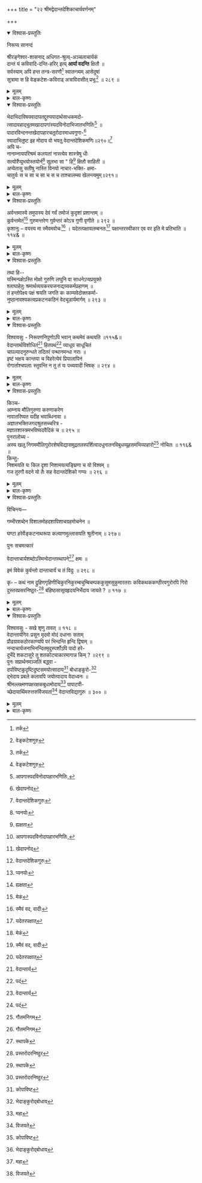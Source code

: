 +++
title = "२२ श्रीमद्वेदान्तदेशिकाचार्यवर्णनम्"

+++

<details open><summary>विश्वास-प्रस्तुतिः</summary>

निरूप्य सानन्दं   

श्रीरङ्गेश्वर-शासनाद् अधिगत-श्रुत्य्-अञ्चलाचार्यकं   
दान्तं यं कविवादि-दन्ति-हरिर् इत्य् **आर्या वदन्ति** क्षितौ ॥   
सर्वस्याम् अपि हन्त तन्त्र-सरणौ[^362] स्वातन्त्र्यम् आसेदुषां   
सुत्रामा स हि वेङ्कटेश-कविराड् अत्राविरासीत् प्रभुः[^363] ॥ २८९ ॥

[^362]:
     तर्क


[^363]:
     वेङ्कटेशगुरु
</details>

<details><summary>मूलम्</summary>

निरूप्य सानन्दं   
श्रीरङ्गेश्वरशासनादधिगतश्रुत्यञ्चलाचार्यकं   
दान्तं यं कविवादिदन्तिहरिरित्यार्या वदन्ति क्षितौ ॥   
सर्वस्यामपि हन्त तन्त्रसरणौ[^362] स्वातन्त्र्यमासेदुषां   
सुत्रामा स हि वेङ्कटेशकविराडत्राविरासीत्प्रभुः[^363] ॥ २८९ ॥

[^362]:
     तर्क


[^363]:
     वेङ्कटेशगुरु
</details>

<details><summary>बाल-कृष्णः</summary>

प्रकटितेति । प्रकटितः दशायां वर्तिकायाम् अवतारः आविर्भावः येन, प्रकटिता दशसङ्ख्याका अवताराः मत्स्य कूर्मादयो येनेति च तस्मिन् । प्रचुरं बहुलं च तद् आज्यं घृतं च तस्य, पक्षे प्रचुरायाः आजेः राक्षस सङ्ग्रामस्य च " सङ्ग्रामाभ्यागमाहवाः । समुदायः स्त्रियः संवित्-समित्या जि-समिद्-युधः" इत्यमरः । आकलनेन स्वीकरणेन भावितं प्राप्तं स्फुरणं दीप्तिः प्रसिद्धिश्च यस्य तस्मिन् । विभावर्यां निशायां " निशा निशीथिनी रात्रिस्त्रियामा क्षणदा क्षपा । विभावरी" इत्यमरः । उदिताम् उत्पन्नां भीतिम् अन्धकारसम्बन्धिनीमित्यर्थः । हरति निवारयतीति तद्धरस्त स्मिन् पक्षे अरिभ्यः शत्रुभ्यः उदितभीतिं हरतीति च तस्मिन् विभौ प्रभौ दीपप्रकाश इति नाम क्षमं योग्यमेव ॥ २८८ ॥

अथ वेदान्तदेशिकवर्णनमाक्षिपति - निरूप्येत्यादि ।

श्रीरङ्गेति । श्रीरङ्गेश्वरस्य भगवतः शासनात् । ल्यब्लोपे पञ्चमी । आज्ञां प्राप्येत्यर्थः । अधिगतं स्वीकृतं श्रुतीनां वेदानामञ्चलानाम् अग्राणाम् उपनिषदाम् आचार्यकं व्याख्यातृत्वं येन तं " मन्त्रत्र्याख्याकृदाचार्यः ' इत्यमरः । अत एव दान्तं जितबाह्यान्तरिन्द्रियं यं वेङ्कटेशं कवयः पण्डिताः वादिनश्च तद्रूपा ये दन्तिनो गजास्तेषां हरिः सिंह इति क्षितौ पृथिव्याम् आर्याः श्रेष्ठा जनाः वदन्ति कथयन्ति । एतदेव सहेतुकमुपपादयति - हि यतः सर्वस्यामपि, हन्तेत्याश्चर्ये । तन्त्रसरणौ शास्त्रमार्गे स्वातन्त्र्यम् आसेदुषां प्राप्तवतां मध्ये, सदेर्धातोः "भाषायां सद-वस-श्रुवः” इति भूतसामान्ये लिटि क्वसुः । " वसोः सम्प्रसारणम्” इति भसञ्ज्ञायां सम्प्रसारणं च । सुत्रामा इन्द्रः सः वेङ्कटेशकविराट् प्रभुः अत्र काञ्च्याम् आविरासीत् प्रकटीबभूव ॥ २८९ ॥
</details>

<details open><summary>विश्वास-प्रस्तुतिः</summary>

भेदाभिदाविषयवादापतद्दुरुपपादार्थसाधकमदो-   
त्सादावहाद्भुतमखादापगांस्यदविनोदाभिजातभणितिः[^364] ॥   
पादारविन्दनन्तखेदापहारचतुरोदारमाधवगुणा-[^365]   
स्वादाभितुष्ट इह मोदाय वो भवतु वेदान्तदेशिकमणिः॥२९०॥[^366]   
अपि च-   
नानाम्नायपरिश्रमं कलयतां नास्त्येव शास्त्रेषु धीः   
सत्योर्रेप्युभयोस्तयोर्न[^367] सुलभा सा " हि[^368] क्षितौ साहिती ॥   
अप्येतासु सतीषु नास्ति विनयो नाचार-भक्ति- क्षमा-   
चातुर्यः स च सा च सा च स च ताश्चालम्ब्य खेलन्त्यमुम्॥२९१॥

[^364]:
     आपगास्पदविनोदापहारभणितिः, 


[^365]:
     खेदापनोद


[^366]:
     वेदान्तदेशिकगुरुः


[^367]:
     प्यनयोः


[^368]:
     ह्यक्षता
</details>

<details><summary>मूलम्</summary>

भेदाभिदाविषयवादापतद्दुरुपपादार्थसाधकमदो-   
त्सादावहाद्भुतमखादापगांस्यदविनोदाभिजातभणितिः[^364] ॥   
पादारविन्दनन्तखेदापहारचतुरोदारमाधवगुणा-[^365]   
स्वादाभितुष्ट इह मोदाय वो भवतु वेदान्तदेशिकमणिः॥२९०॥[^366]   
अपि च-   
नानाम्नायपरिश्रमं कलयतां नास्त्येव शास्त्रेषु धीः   
सत्योर्रेप्युभयोस्तयोर्न[^367] सुलभा सा " हि[^368] क्षितौ साहिती ॥   
अप्येतासु सतीषु नास्ति विनयो नाचार-भक्ति- क्षमा-   
चातुर्यः स च सा च सा च स च ताश्चालम्ब्य खेलन्त्यमुम्॥२९१॥

[^364]:
     आपगास्पदविनोदापहारभणितिः, 


[^365]:
     खेदापनोद


[^366]:
     वेदान्तदेशिकगुरुः


[^367]:
     प्यनयोः


[^368]:
     ह्यक्षता
</details>

<details><summary>बाल-कृष्णः</summary>

भेदेति । किञ्च भो जनाः, वेदान्तदेशिकमणिः वेदान्ताचार्यश्रेष्ठः स वेङ्कटेशगुरुः इह काञ्च्यां नगर्यां, वो युष्माकं मोदाय आनन्दाय भवतु । कथम्भूतः । भेदः जीवात्मनोः पृथक्त्वं च अभिदा तयोरैक्यं च ते विषये प्रतिपाये ययोस्तथाभूतौ यौ वादौ तदर्थमापततां प्राप्तवतां, दुरुपपादस्य प्रतिपादयितुमशक्यस्य अर्थस्य भिन्न- क्यान्यतररूपस्य साधकानां वादिनां मदस्य गर्वस्य उत्सादावहाः उच्छेदसम्पादकाः अत एव अद्भुताः आश्चर्यरूपाश्च मखादा यज्ञभुजो देवास्तेषाम् आपगा गङ्गा नदी तस्याः स्यन्दस्य प्रवाहस्येव विनोदो विलासो यासां तादृशश्च । निखिलशास्त्राणां याथार्थ्यप्रतिपादनेन पापहारकत्वाद्गङ्गाप्रवाहविनोदसादृश्यम् । अत एव अभिजाता निर्मलाश्च भणितयो वचनानि यस्य सः तथाभूतः । पुनश्च पादारविन्दे चरणकमले नतानां भक्त्या नम्राणां खेदस्य क्लेशस्य अपहारे निवारणे चतुरस्य अत एव उदारस्य महतः "उदारो दातृ-महतोः " इत्यमरः । माधवस्य विष्णोः गुणानां भक्तवात्सल्यादीनाम् आस्वादेन अभितुष्टः । वेङ्कटेशकविरिति सम्बन्धः ॥ २९० ॥

नानेति । अपि च नानाम्नायेषु निखिलवेदेषु “श्रुतिः स्त्री वेद आम्नायः ' इत्यमरः । परिश्रमम् अध्ययनरूपं कलयतां कुर्वतां, शास्त्रेषु वेदान्तादिषु धीः अर्थज्ञानरूपा बुद्धिः नास्त्येव नैवास्ति । अत्र सर्वत्र प्रायश इति शेषो ग्राह्यः । तयोः उभयोः वेद-शास्त्रबुद्ध्योः सत्योरपि सा हि प्रसिद्धा साहिती यथार्थव्युत्पत्तिः क्षितौ पृथिव्यां न सुलभा । ननु कदाचिद् एतासु वेद-शास्त्र- यथार्थव्युत्पत्तिषु सतीष्वपि विनयो नम्रता नास्ति । तथा आचारः यथाशास्त्राचरणं च भक्तिः भगवति प्रेम च क्षमा सुखदुःखादिद्वन्द्वसहनं च चातुरी कर्तव्याकर्तव्यकौशलं च ताः चतस्रः न सन्त्येव । अमुं तु आलम्ब्य आश्रित्य सः वेदाभ्यासश्च सा शास्त्रबुद्धिश्व सा साहिती च, सः विनयश्च, ताः आचार-भक्ति- क्षमा चातुर्यश्च खेलन्ति क्रीडन्ति । अनेन लोक- विलक्षणोऽयमिति व्यज्यते ॥ २९१ ॥
</details>

<details open><summary>विश्वास-प्रस्तुतिः</summary>

अर्वन्तमास्ये तमुपास्य देवं गर्वं तमोजं कुदृशां प्रशान्तम् ॥   
कुर्वन्तमेतं[^369] गुरुमन्तरेण गुर्वन्तरं कोऽत्र गुणी वृणीते ॥ २९२ ॥   
कृशानुः – वयस्य मा स्मैवमवोचः[^370] । यदेतत्पक्षावलम्बनतः[^371] पक्षान्तरस्वीकार एव वर इति मे प्रतिभाति ॥ ११४& ॥

[^369]:
     मेकं


[^370]:
     स्मैवं वद, वादीः


[^371]:
     यदेतरपक्षात्
</details>

<details><summary>मूलम्</summary>

अर्वन्तमास्ये तमुपास्य देवं गर्वं तमोजं कुदृशां प्रशान्तम् ॥   
कुर्वन्तमेतं[^369] गुरुमन्तरेण गुर्वन्तरं कोऽत्र गुणी वृणीते ॥ २९२ ॥   
कृशानुः – वयस्य मा स्मैवमवोचः[^370] । यदेतत्पक्षावलम्बनतः[^371] पक्षान्तरस्वीकार एव वर इति मे प्रतिभाति ॥ ११४& ॥

[^369]:
     मेकं


[^370]:
     स्मैवं वद, वादीः


[^371]:
     यदेतरपक्षात्
</details>

<details><summary>बाल-कृष्णः</summary>

किञ्च अर्वन्तमिति । आस्ये मुखे अर्वन्तम् अश्वरूपं " वाजि - वाहार्व- गन्धर्व - हय- सैन्धव-सप्तयः " इत्यमरः । तं देवं हयग्रीवावतारम् उपास्य संसेव्य, कुत्सितं यथा तथा पश्यन्ति अर्थाद् वेद-शास्त्राणि, ते कुदृशः वेद-शास्त्रादीनां विपरीतार्थकारिण इत्यर्थः । तेषां तमोजम् अज्ञानजन्यं गर्वम् अभिमानं प्रशान्तं नष्टं कुर्वन्तम् एतादृशम् एवं वेदान्ताचार्यगुरुमन्तरेण विना " अन्तराऽन्तरेण - " इति द्वितीया । गुर्वन्तरम् अन्यं गुरुम् अत्र लोके, को गुणी पुरुषः वृणीते अङ्गीकरोति ? अपि तु कोऽपि नैवेत्यर्थः ॥ २९२ ॥

वयस्येति । हे वयस्य, एवं ' एतं गुरुमन्तरेण गुर्वन्तरं न वृणीते ' इत्यादि- रूपं मा स्म अवोचः मा वद । अत्र माङ्योगे अडागमः प्रामादिकः । “न माङ्योगे" इति तन्निषेधात् । अथवा केवलं माशब्दमङ्गीकृत्य कथञ्चित् समाधेयम् । यतः एतस्य गुरोः पक्षावलम्बनतः पक्षाश्रयाद् द्वैतप्रचुरत्वादित्यर्थः । पक्षान्तरस्य अन्यपक्षस्य शुद्धाद्वैतप्रतिपादकस्येत्यर्थः । स्वीकारः अङ्गीकार एव वर इति मे प्रतिभाति । अत्र भावदर्पणकृता मर्कटकिशोर-मार्जारकिशोरन्यायतुल्यतया व्याख्यातम् । 'यथा- मर्कटकिशोरः प्राकारादिलङ्घनेऽपि दृढमवलम्बमानः मातुः काङ्क्षितं स्तन्यमनुभवति, तथा श्रौत - स्मार्तकर्मद्वारा सेवमानो भक्तः भगवत्प्रसादं लभत इति - मर्कट किशोरन्यायानुगृहीतः । तस्मात् पक्षान्तरमन्यः पक्षः यथा मार्जारकिशोरं तन्माता मार्जारी स्वयमेव दन्तघातनादेः संरक्ष्य देशाद्देशान्तरं नीत्वा पुष्णाति तथा सर्वं कर्म विहाय स्वात्मानं भगवते निवेद्य वर्तमानं स्वयमेव भगवान् कृतयोग - क्षेमो रक्षतीति - मार्जार किशोरन्यायानुगृहीतः वर इति' इति ॥ ११४& ॥
</details>

<details open><summary>विश्वास-प्रस्तुतिः</summary>

तथा हि--   
यस्मिन्पक्षेऽस्ति मोक्षो गुरुणि लघुनि वा साधनेऽप्यप्रयुक्ते   
श्लाघाहेतुः श्रमार्थव्ययकरयजनाद्यग्र्यकर्मप्रहाणम् ॥   
तं हन्तोपेक्ष्य पक्षं श्रयति जगति कः काम्यवेदोक्तकर्मा-   
नुष्ठानावश्यकत्वप्रकटनकठिनं वेदचूडार्यमार्गम् ॥ २९३ ॥
</details>

<details><summary>मूलम्</summary>

तथा हि--   
यस्मिन्पक्षेऽस्ति मोक्षो गुरुणि लघुनि वा साधनेऽप्यप्रयुक्ते   
श्लाघाहेतुः श्रमार्थव्ययकरयजनाद्यग्र्यकर्मप्रहाणम् ॥   
तं हन्तोपेक्ष्य पक्षं श्रयति जगति कः काम्यवेदोक्तकर्मा-   
नुष्ठानावश्यकत्वप्रकटनकठिनं वेदचूडार्यमार्गम् ॥ २९३ ॥
</details>

<details><summary>बाल-कृष्णः</summary>

उक्तार्थमेव विशदीकरोति - यस्मिन्पक्ष इति । यस्मिन् अन्यस्मिन् शुद्धाद्वैतप्रतिपादके पक्षे, गुरुणि महति कतिपयदिनसाध्ये यज्ञादिरूपे, वाऽथवा लघुनि दर्श - पूर्ण - मासादिरूपे साधने कर्मणि अप्रयुक्ते अनाचरिते सत्यपि, मोक्षः अस्ति । अत एव स पक्षः श्लाघाहेतुः प्रशंसाकारणम् । श्रमः शरीरप्रयासश्च अर्थव्ययः द्रव्य- व्ययश्च तौ करोतीति तत्करं तच्च तद् यजनादि आदिशब्देन तपःकृच्छ्रादेः सङ्ग्रहः । अग्र्याणां ब्राह्मणानां कर्म तस्य प्रकर्षेण हानं विनाशो यस्मिन् तथाभूतम् । तं पक्षं, हन्तेति खेदे । उपेक्ष्य काम्यानां वेदोक्तानां कर्मणां "स्वर्गकामो यजेत" इत्यादिरूपाणाम् अनुष्ठानस्य आवश्यकत्वस्य आवश्यकर्तव्यस्य प्रकटनेन कठिनं कर्तुमशक्यं वेदचूडार्यस्य वेदान्ताचार्यस्य मार्गं पक्षं जगति कः श्रयति अङ्गीकरोति ? कोऽपि नैवेत्यर्थः । अयं भावः - अयं वेदान्ताचार्यः वेङ्कटाचार्याभिधः स्वयं यज्ञादिकाम्य- कर्मणामनुष्ठाता तत एव च यज्ञादिकर्मानुष्ठानोत्तरमेव ज्ञानेन मुक्तिरिति तत्सिद्धान्तः । एतस्मादन्यस्मिन् श्रीमच्छङ्कराचार्यादिमते तु मोक्षसाधने काम्यादिकर्मणां नावश्यकता, किन्तु शमदमादिसाधनसम्पन्नतया विधिवद्गुरूपसत्तिपूर्वकात्मज्ञानेन वै मुक्तिरिति । तस्मात् स एव पक्षो वर इति ॥ २९३ ॥
</details>

<details open><summary>विश्वास-प्रस्तुतिः</summary>

विश्वावसुः - निरूपणनिपुणोऽपि भवान् कथमेवं कथयति ॥११५&॥   
वेदान्तार्थविशोधितं[^372] हितपथं[^373] व्याधूय साधूचितं   
चापल्यादनुरुन्धते तदितरं पन्थानमन्धा नराः ॥   
इष्टं भक्षय कान्तया च विहरेत्येवं प्रियालापिनं   
रोगार्ताश्चपलाः स्तुवन्ति न तु तं यः पथ्यवादी भिषक् ॥ २९४ ॥

[^372]:
     वेदान्तार्य


[^373]:
     पदं
</details>

<details><summary>मूलम्</summary>

विश्वावसुः - निरूपणनिपुणोऽपि भवान् कथमेवं कथयति ॥११५&॥   
वेदान्तार्थविशोधितं[^372] हितपथं[^373] व्याधूय साधूचितं   
चापल्यादनुरुन्धते तदितरं पन्थानमन्धा नराः ॥   
इष्टं भक्षय कान्तया च विहरेत्येवं प्रियालापिनं   
रोगार्ताश्चपलाः स्तुवन्ति न तु तं यः पथ्यवादी भिषक् ॥ २९४ ॥

[^372]:
     वेदान्तार्य


[^373]:
     पदं
</details>

<details><summary>बाल-कृष्णः</summary>

निरूपणेति । निरूपणे सदसद्विवेके निपुणः प्रवीणोऽपि सन् भवान् कथमेव 'यस्मिन् पक्षे –' इत्यादिरूपं कथयति ? ॥ ११५& ॥

वेदान्तार्थेति । अन्धाः ज्ञानहीना नराः वेदान्तार्थेन वेदान्ततात्पर्येण विशो- धितं शुद्धं, आर्येति पाठे वेदान्तार्येण वेङ्कटगुरुणा विशोधितमित्यर्थः । साधूनामुचितं योग्यम् अत एव हितपथं श्रेयस्करं मार्गे व्याधूय त्यक्त्वा तस्माद् इतरमन्यं पन्थानं चापल्याद् विषयोपभोगलौल्याद्धेतोः अनुरुन्धते अनुसरन्ति । अत्र दृष्टान्तमाह- इष्टं— शास्त्रनिषिद्धमपि पलाण्डुसदृशं - पदार्थे भक्षय, कान्तया स्त्रिया सह, यथेच्छ - मिति शेषः । विहर क्रीड, एवं प्रियालापिनं प्रियभाषिणं वैद्यं चपलाः भाविपरिणाम- विवेकरहिताः रोगातः रोगपीडिताः स्तुवन्ति प्रशंसन्ति । किन्तु यः पथ्यं भक्ष्यादिकं- वदति तच्छीलः भिषक् वैद्यः तं तु नैव स्तुवन्तीत्यर्थः ॥ २९४ ॥


</details>


<details open><summary>विश्वास-प्रस्तुतिः</summary>

किञ्च-   
आम्नाय मौलिगुरुणा करुणाकरेण   
नावातरिष्यत यदीह भवाब्धिनावा ॥   
अज्ञातभक्तिजगदश्रुतसच्चरित्र -   
मज्ञातशास्त्रमभविष्यदवैदिकं च ॥ २९५ ॥   
पुनरालोच्य -   
अस्य खलु निगममौलिगुरोरशेषविद्यासमुद्रतलस्पर्शित्वादधुनातनविबुधव्यूहसमभिव्याहारो[^374] नोचितः ॥ ११६& ॥   
किन्तु-   
निशमयति यः किल दृशा निशामयत्यङ्घ्रिणा च यो विश्वम् ॥   
गज तुरगौ वदने यो तैः सह वेदान्तदेशिको गण्यः ॥ २९६ ॥   

[^374]:
     गौतमनिगम
</details>

<details><summary>मूलम्</summary>

किञ्च-   
आम्नाय मौलिगुरुणा करुणाकरेण   
नावातरिष्यत यदीह भवाब्धिनावा ॥   
अज्ञातभक्तिजगदश्रुतसच्चरित्र -   
मज्ञातशास्त्रमभविष्यदवैदिकं च ॥ २९५ ॥   
पुनरालोच्य -   
अस्य खलु निगममौलिगुरोरशेषविद्यासमुद्रतलस्पर्शित्वादधुनातनविबुधव्यूहसमभिव्याहारो[^374] नोचितः ॥ ११६& ॥   
किन्तु-   
निशमयति यः किल दृशा निशामयत्यङ्घ्रिणा च यो विश्वम् ॥   
गज तुरगौ वदने यो तैः सह वेदान्तदेशिको गण्यः ॥ २९६ ॥   

[^374]:
     गौतमनिगम


</details>

<details><summary>बाल-कृष्णः</summary>

किञ्च आम्नायेति । भवाब्धेः संसारसमुद्रस्य नावा तारकतरणिरूपेण अत एव करुणाकरेण दयाकरेण, आम्नायाः वेदास्तेषां मौलयः शिरांसि वेदान्ता इति यावत् । तेषां गुरुणा आचार्येण तद्वयाख्यात्रा वेदान्ताचार्येणेत्यर्थः । इह लोके यदि न अवातरिष्यत न प्रादुरभविष्यत, तर्हि सर्व जगद् अज्ञाता भक्तिर्येन तत्, अश्रुतम् अनाकर्णितं सतां सज्जनानां चरित्रं येन तत्, अज्ञातम् अनवबुद्धं शास्त्रं येन तत्, अवैदिकं वेदविहिताचारशून्यं च अभविष्यत् । क्रियातिपत्तौ लङ् । तत्र पूर्वं कर्मणि तरतेः, उत्तरत्र च भवतेः कर्तरीति बोध्यम् ( ? ) ॥ २९५ ॥

अस्येति । निगममौलिगुरोः वेदान्ताचार्यस्य अशेषाः निखिला या विद्या वेद- शास्त्रादिरूपास्तासां समुद्रस्य तलस्पर्शित्वात् तलपरामर्शशीलत्वात्, आमूलात् समाप्तिपर्यन्तं यथार्थतया विवेचनशीलत्वादित्यर्थः । अधुनातना इदानीन्तना ये विबुधाः पण्डितास्तेषां व्यूहेन समुदायेन सह समभिव्याहारः गणनं नोचितः ॥ ११६& ॥

अधुनातनविबुधवैलक्षण्यमेव प्रतिपादयति - निशमयतीति । यः दृशा नेत्रेण निशमयति किल शृणोति, भगवान् शेषावतारः पतञ्जलिरित्यर्थः । तथा च यः अङ्घ्रिणा पादेन किरणैरित्यर्थः । जातावेकवचनम् । विश्वं जगन् निशामयति अवलोकयति, भगवान् सूर्य इत्यर्थः । भावदर्पणकारस्तु 'निशामयत्यङ्घ्रिणा -' इत्यादिवाक्येन गौतम इत्याह । तत्तु गौतमस्यैवाक्षपाद इति नामप्रसिद्धेरिति ज्ञेयम् । एतत्तु भगवतः पतञ्जलेः साम्यार्थं व्याख्यानम् । तेन च उभौ ( पतञ्जलि - गौतमौ ) अपि व्याकरण- न्यायशास्त्रयोः प्रवर्तकाविति सूचितम् । यथा यौ वदने मुखे गज-तुरगौ भगवन्तौ गजाननः हयग्रीवावित्यर्थः । तैश्चतुर्भिः ( पतञ्जलि - गौतम - गजानन-हयग्रीवैः ) सह अयं वेदान्तदेशिको वेदान्ताचार्यः गण्यः गणनीयः ॥ २९६ ॥

</details>


<details open><summary>विश्वास-प्रस्तुतिः</summary>

विचिन्त्य—

गम्भीरशब्देन विशालमोहदशापिशाचग्रहमोचनेन ॥

घण्टा हरेर्वेङ्कटनाथरूपा कल्याणमुल्लासयति श्रुतीनाम् ॥ २९७॥

पुनः सचमत्कारं

वेदान्ताचार्यशब्दोऽस्मिन्वेदान्तस्थापने[^375] क्षमः ॥

[^375]:
     स्थापके


इमं विवेकं कुर्वन्तो दान्ताचार्यं च तं विदुः ॥ २९८ ॥

कृ॰ – कथं नाम द्रुहिणगृहिणीचिकुरनिकुरम्बचुम्बिचम्पककुसुमसुकुमारतराः कविकथककण्ठीरवगुरोरपि गिरो दुस्तरप्रसरनिष्ठुर-[^376] बंहिष्ठसासूयहृदयनिर्भेदाय जायते ? ॥ ११७ ॥

[^376]:
     प्रस्तरोदरनिष्ठुर
</details>

<details><summary>मूलम्</summary>

विचिन्त्य—

गम्भीरशब्देन विशालमोहदशापिशाचग्रहमोचनेन ॥

घण्टा हरेर्वेङ्कटनाथरूपा कल्याणमुल्लासयति श्रुतीनाम् ॥ २९७॥

पुनः सचमत्कारं

वेदान्ताचार्यशब्दोऽस्मिन्वेदान्तस्थापने[^375] क्षमः ॥

[^375]:
     स्थापके


इमं विवेकं कुर्वन्तो दान्ताचार्यं च तं विदुः ॥ २९८ ॥

कृ॰ – कथं नाम द्रुहिणगृहिणीचिकुरनिकुरम्बचुम्बिचम्पककुसुमसुकुमारतराः कविकथककण्ठीरवगुरोरपि गिरो दुस्तरप्रसरनिष्ठुर-[^376] बंहिष्ठसासूयहृदयनिर्भेदाय जायते ? ॥ ११७ ॥

[^376]:
     प्रस्तरोदरनिष्ठुर
</details>

<details><summary>बाल-कृष्णः</summary>

किञ्च गम्भीरेति । हरेः श्रीविष्णोः सम्बन्धिनी वेङ्कटनाथरूपा एतदाख्यश्रीवेदान्ताचार्यरूपेत्यर्थः । घण्टा विशाला महती या मोहस्याज्ञानस्य दशाऽवस्था तद्रूपो यः पिशाचस्तस्य ग्रहं मोचयतीति तथाभूतेन गम्भीरेण महता शब्देन ध्वनिना, अथवा गम्भीरेण दुरवगाहेन शब्देन व्याख्यारूपेणेत्यर्थः । श्रुतीनां कर्णानाम् उपनिषदां वा कल्याणं मङ्गलं यथार्थं वा उल्लासयति वर्द्धयति ॥ २९७ ॥

अपि च वेदान्तेति । अस्मिन् भुवने वेदान्ताचार्य इत्ययं शब्दः वेदान्तानां स्थापने विविधवाक्यानां यथार्थनिर्णयेन व्यवस्थाकरणे इत्यर्थः । क्षमः समर्थः । अस्तीति शेषः । इमम् उक्तप्रकारं विवेकं विचारं “ मन्त्रव्याख्याकृदाचार्यः" इत्यादि- कोशपर्यालोचनया वेदानां व्याख्याकरणरूपमित्यर्थः । किंवा इमं वेदान्ताचार्यशब्दं विगतवेकं वेशब्दरहितं च, अस्मिन् पक्षे “ शेषाद्विभाषा" इति कप्प्रत्ययो ज्ञेयः । कुर्वन्तो लोकाः तं वेदान्ताचार्य दान्तानां जितबाह्यान्तरिन्द्रियाणाम् आचार्यं गुरुं दान्ताचार्यशब्दमपि विदुः जानन्ति ॥ २९८ ॥

कथमिति । द्रुहिणस्य ब्रह्मणः गृहिणी सरखती तस्याश्चिकुरनिकुरम्बं केशपाशः तच्चुम्बीनि यानि चम्पककुसुमानि तद्वत् सुकुमारतराः अतिकोमलाः कविकथककण्ठीरवगुरोरपि कविवादिनां महासिंहस्येत्यर्थः । गिरः वाण्यः दुस्तराः कठिना ये प्रस्तराः पाषाणाः इव निष्ठुराणि कठोराणि बहिष्ठानि बहुलानि, बहुलशब्दादिष्ठनि “प्रियस्थिर - " इत्यादिना बहादेशः । असूयया गुणेषु सत्स्वपि दोषारोपबुद्ध्या सहितानि च यानि हृदयानि मतान्तरवादिचित्तानि तेषां निर्भेदाय खण्डनाय जायन्ते भवन्ति ? । कोमलत्वान् मृणालतन्तुना पाषाणभेदवत् कठिनहृदय भेदनमशक्यमिति भावः ॥ ११७& ॥
</details>


<details open><summary>विश्वास-प्रस्तुतिः</summary>

विश्वावसुः - सखे शृणु तावत् ॥ ११८ ॥   
वेदान्तार्यगिरः प्रसून मृदवो मोदं दधानाः सताम्   
प्रौढग्रावकठोरकाण्यपि परं भिन्दन्ति हृन्दि द्विषाम् ॥   
नन्दाचार्यजनाभिनन्दितमृदुस्पर्शोऽपि पादो हरे-   
दुर्भेदे शकटासुरे तु शतकोट्याकारमागान्न किम् ? ॥२९९ ॥   
पुनः सप्रार्थनमञ्जलिं बद्ध्वा -   
दर्पाविष्टकुदृष्टिदुष्टसमयोत्सादाय[^377] बोधाङ्कुरो-[^378]   
द्भेदाय प्रबले कलावपि जयोत्पादाय वेदाध्वनः ॥   
श्रीमल्लक्ष्मणपक्षरक्षकबुधामोदाय[^379] पापाटवी-   
च्छेदायार्थिमरुत्तरुर्विजयतां[^380] वेदान्तविद्यागुरुः ॥ ३०० ॥

[^377]:
     कोपाविष्ट


[^378]:
     भेदाङ्कुरोद्बोधाय


[^379]:
     महा


[^380]:
     विजयते
</details>

<details><summary>मूलम्</summary>

विश्वावसुः - सखे शृणु तावत् ॥ ११८ ॥   
वेदान्तार्यगिरः प्रसून मृदवो मोदं दधानाः सताम्   
प्रौढग्रावकठोरकाण्यपि परं भिन्दन्ति हृन्दि द्विषाम् ॥   
नन्दाचार्यजनाभिनन्दितमृदुस्पर्शोऽपि पादो हरे-   
दुर्भेदे शकटासुरे तु शतकोट्याकारमागान्न किम् ? ॥२९९ ॥   
पुनः सप्रार्थनमञ्जलिं बद्ध्वा -   
दर्पाविष्टकुदृष्टिदुष्टसमयोत्सादाय[^377] बोधाङ्कुरो-[^378]   
द्भेदाय प्रबले कलावपि जयोत्पादाय वेदाध्वनः ॥   
श्रीमल्लक्ष्मणपक्षरक्षकबुधामोदाय[^379] पापाटवी-   
च्छेदायार्थिमरुत्तरुर्विजयतां[^380] वेदान्तविद्यागुरुः ॥ ३०० ॥

[^377]:
     कोपाविष्ट


[^378]:
     भेदाङ्कुरोद्बोधाय


[^379]:
     महा


[^380]:
     विजयते

</details>



<details><summary>बाल-कृष्णः</summary>

अथ समाधत्तुमुपक्रमते विश्वावसुः वेदान्तेत्यादिना । प्रसूनमृदवः पुष्पवत् सुकुमाराः अत एव सतां तन्मतस्थसाधूनां मोदम् आनन्दं दधाना उत्पादयन्तः वेदान्तार्यस्य गिरः व्याख्यानरूपा वाण्यः, द्विषां मतान्तरस्थवादिनां हृन्दि हृदयानि “पद्दन्नोमास्–” इत्यादिना हृदयशब्दस्य हृदादेशः । प्रौढाः कठोराः ग्रावाणः पाषाणा इव कठोरकाणि कठिनान्यपि, परमत्यन्तं भिन्दन्ति विदारयन्त्येव । अत्र दृष्टान्तमाह - नन्दो गोकुलाधिपः श्रीहरेः पिता आदिः प्रमुखो येषां सुनन्दादीनां ते ये आर्यजनाः श्रीकृष्णभक्तत्वात् श्रेष्ठजनास्तैरभिनन्दितः मृदुस्पर्शः कोमल- स्पर्शो यस्य तादृशोऽपि हरेः श्रीकृष्णस्य पादः दुर्भेदे इतरैर्भेत्तुमशक्ये शकटासुरे, शत- कोटेर्वज्रस्य " शतकोटिः स्वरुः शम्बो दम्भोलिरशनिर्द्वयोः" इत्यमरः । आकारं न अगान् न प्राप किम् ? तद्वदेवेदमिति भावः ॥ २९९ ॥

इदानीमेतत्प्रकरणमुपसंहरन् प्रार्थयते -दर्पाविष्टेति । दर्पाविष्टानां गर्विष्ठानाम् अत एव कुदृष्टीनां कुत्सितज्ञानानाम् अत्र दृशिर्ज्ञाने । दुष्टो यः समयः सिद्धान्तः “समयाः शपथाचार-कालसिद्धान्तसंविदः ।" इत्यमरः । तस्य उत्सादाय तं विनाशयितुमित्यर्थः । “तुमर्थात् — इत्यादिना चतुर्थी । अग्रेऽप्येवमेव ज्ञेयम् । बोधाङ्कुरस्य उद्भेदाय उत्पादनाय, प्रबलेऽपि कलौ युगे वेदाध्वनः कर्म-ज्ञानरूपवेदमार्गस्य जयोत्पादाय सर्वोत्कर्षमुत्पादयितुमित्यर्थः । श्रीमतो लक्ष्मणस्य रामानुजाचार्यस्य यः पक्षः विशिष्टाद्वैतरूपः तद्रक्षकास्तत्पालका ये बुधाः पण्डितास्तेषां मोदाय आनन्दमुत्पादयितुमित्यर्थः । पापान्येवाटवी अरण्यं तस्याश्छेदाय, तां छेत्तुं चेत्यर्थः । अर्थिनां विशिष्टाद्वैतज्ञानाभिलाषिणां मरुत्तरुः कल्पवृक्षः वेदान्तविद्यागुरुः, विजयतां सर्वोत्कर्षेण वर्तताम् ॥ ३०० ॥ 
</details>

